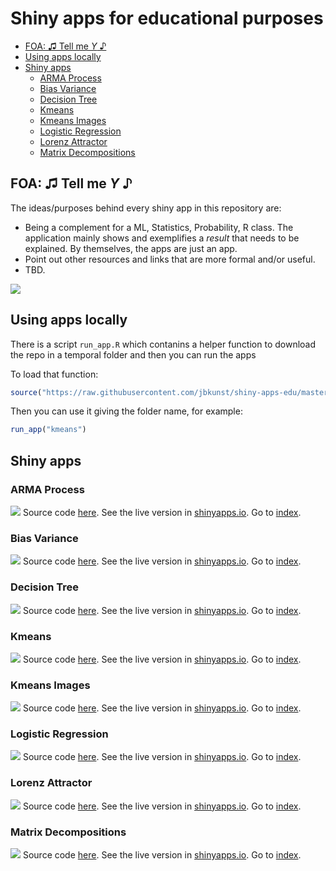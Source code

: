 Shiny apps for educational purposes
================

- [FOA: ♫ Tell me *Y* ♪](#foa--tell-me-y-)
- [Using apps locally](#using-apps-locally)
- [Shiny apps](#shiny-apps)
  - [ARMA Process](#arma-process)
  - [Bias Variance](#bias-variance)
  - [Decision Tree](#decision-tree)
  - [Kmeans](#kmeans)
  - [Kmeans Images](#kmeans-images)
  - [Logistic Regression](#logistic-regression)
  - [Lorenz Attractor](#lorenz-attractor)
  - [Matrix Decompositions](#matrix-decompositions)

## FOA: ♫ Tell me *Y* ♪

The ideas/purposes behind every shiny app in this repository are:

- Being a complement for a ML, Statistics, Probability, R class. The
  application mainly shows and exemplifies a *result* that needs to be
  explained. By themselves, the apps are just an app.
- Point out other resources and links that are more formal and/or
  useful.
- TBD.

![](screenshots.gif)

## Using apps locally

There is a script `run_app.R` which contanins a helper function to
download the repo in a temporal folder and then you can run the apps

To load that function:

``` r
source("https://raw.githubusercontent.com/jbkunst/shiny-apps-edu/master/run_app.R")
```

Then you can use it giving the folder name, for example:

``` r
run_app("kmeans")
```

## Shiny apps

### ARMA Process

![](arma-process/screenshot.png) Source code [here](/arma-process). See
the live version in
[shinyapps.io](https://jbkunst.shinyapps.io/arma-process). Go to
[index](#shiny-apps-for-educational-purposes).

### Bias Variance

![](bias-variance/screenshot.png) Source code [here](/bias-variance).
See the live version in
[shinyapps.io](https://jbkunst.shinyapps.io/bias-variance). Go to
[index](#shiny-apps-for-educational-purposes).

### Decision Tree

![](decision-tree/screenshot.png) Source code [here](/decision-tree).
See the live version in
[shinyapps.io](https://jbkunst.shinyapps.io/decision-tree). Go to
[index](#shiny-apps-for-educational-purposes).

### Kmeans

![](kmeans/screenshot.png) Source code [here](/kmeans). See the live
version in [shinyapps.io](https://jbkunst.shinyapps.io/kmeans). Go to
[index](#shiny-apps-for-educational-purposes).

### Kmeans Images

![](kmeans-images/screenshot.png) Source code [here](/kmeans-images).
See the live version in
[shinyapps.io](https://jbkunst.shinyapps.io/kmeans-images). Go to
[index](#shiny-apps-for-educational-purposes).

### Logistic Regression

![](logistic-regression/screenshot.png) Source code
[here](/logistic-regression). See the live version in
[shinyapps.io](https://jbkunst.shinyapps.io/logistic-regression). Go to
[index](#shiny-apps-for-educational-purposes).

### Lorenz Attractor

![](lorenz-attractor/screenshot.png) Source code
[here](/lorenz-attractor). See the live version in
[shinyapps.io](https://jbkunst.shinyapps.io/lorenz-attractor). Go to
[index](#shiny-apps-for-educational-purposes).

### Matrix Decompositions

![](matrix-decompositions/screenshot.png) Source code
[here](/matrix-decompositions). See the live version in
[shinyapps.io](https://jbkunst.shinyapps.io/matrix-decompositions). Go
to [index](#shiny-apps-for-educational-purposes).
